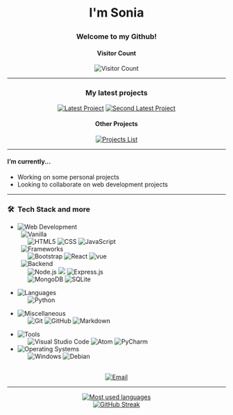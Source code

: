 # <p align="center">I'm Sonia</p>
### <p align="center">Welcome to my Github!</p>
<div align="center">
  
#### Visitor Count
![Visitor Count](https://profile-counter.glitch.me/{sonia-c-o}/count.svg)

</div>

***

<div align="center">

### My latest projects
[![Latest Project](https://github-readme-stats.vercel.app/api/pin/?username=sonia-c-o&repo=)](https://github.com/WEGFan/codestats-profile-readme) [![Second Latest Project](https://github-readme-stats.vercel.app/api/pin/?username=sonia-c-o&repo=)](https://github.com/WEGFan/codestats-profile-readme)
<!-- Write the repository's name for both "repo" and the alternative text -->
#### Other Projects
[![Projects List](https://img.icons8.com/ios-filled/70/FD428E/group-of-projects.png)](https://github.com/sonia-c-o/sonia-c-o/blob/main/projects.md)  
 
</div>

***

#### I’m currently...
- Working on some personal projects
- Looking to collaborate on web development projects
<!-- - 🤔 I’m looking for help with ... -->
<!-- - 🌱 I’m currently learning ... -->
<!-- - 💬 Ask me about anything -->
<!-- - 📫 How to reach me: ... -->
<!-- - ⚡ Fun fact: ... -->

<!-- ### 👨🏻‍💻 &nbsp;About Me -->
<!-- - 🎓 &nbsp; Studying Computer Science and Mathematics at University of .... -->
<!-- - 🌱 &nbsp; Learning more about ... -->
<!-- - 🤔 &nbsp; Learning new technologies and trying to develop software solutions. -->

***

### 🛠 &nbsp;Tech Stack and more
- ![Web Development](https://img.shields.io/badge/-Web_Developement-0d1117?style=for-the-badge)
  <br />
  &nbsp;&nbsp;![Vanilla](https://img.shields.io/badge/-Vanilla:-0d1117?style=flat-square)
  <br />
  &nbsp;&nbsp;&nbsp;&nbsp;&nbsp;
  ![HTML5](https://img.shields.io/badge/-HTML5-E96228?style=plastic&logo=html5)
  ![CSS](https://img.shields.io/badge/-CSS3-2862E9?style=plastic&logo=css3)
  ![JavaScript](https://img.shields.io/badge/-JavaScript-F5D238?style=plastic&logo=javascript)
  <br />
  &nbsp;&nbsp;![Frameworks](https://img.shields.io/badge/-Frameworks:-0d1117?style=flat-square)
  <br />
  &nbsp;&nbsp;&nbsp;&nbsp;&nbsp;
  ![Bootstrap](https://img.shields.io/badge/-BootStrap-7710F1?style=plastic&logo=bootstrap)
  ![React](https://img.shields.io/badge/-React-212121?style=plastic&logo=react&logoColor=6FD5DE)
  ![vue](https://img.shields.io/badge/-Vue-32475B?style=plastic&logo=vue.js)
  <br />
   &nbsp;&nbsp;![Backend](https://img.shields.io/badge/-Backend:-0d1117?style=flat-square)
  <br />
  &nbsp;&nbsp;&nbsp;&nbsp;&nbsp;
  ![Node.js](https://img.shields.io/badge/-NodeJS-313131?style=plastic&logo=node.js)
   <img src="https://img.icons8.com/external-inkubators-basic-outline-inkubators/20/FD428E/external-plus-sign-it-and-computer-inkubators-basic-outline-inkubators.png"/>
  ![Express.js](https://img.shields.io/badge/-ExpressJS-000?style=plastic&logo=express)
  <br />
  &nbsp;&nbsp;&nbsp;&nbsp;&nbsp;
  ![MongoDB](https://img.shields.io/badge/-MongoDB-3E2E1E?style=plastic&logo=mongodb)
  ![SQLite](https://img.shields.io/badge/-SQLite-00AFE9?style=plastic&logo=sqlite)
<!--. ![MySQL](https://img.shields.io/badge/-MySQL-FFAF46?style=plastic&logo=mysql) -->

- ![Languages](https://img.shields.io/badge/-Languages-0d1117?style=for-the-badge)
  <br />
  &nbsp;&nbsp;&nbsp;&nbsp;&nbsp;
  ![Python](https://img.shields.io/badge/-Python-F5DC67?style=plastic&logo=python)
<!--   ![C++](https://img.shields.io/badge/-C++-005697?style=plastic&logo=C%2B%2B) -->
<!--   ![Rust](https://img.shields.io/badge/-rust-C8352A?style=plastic&logo=rust) -->

<!-- - ![Technical Skills](https://img.shields.io/badge/-Technical_Skills-0d1117?style=for-the-badge)
  <br />
  &nbsp;&nbsp;&nbsp;&nbsp;&nbsp; -->
<!--   ![Computer Networking](https://img.shields.io/badge/-Computer_Networking-F70000?style=plastic) -->
<!--   ![Web Security](https://img.shields.io/badge/-Web_Security-F70000?style=plastic) -->
<!--   ![HTTP and REST](https://img.shields.io/badge/-HTTP_and_REST-F70000?style=plastic) -->
<!--   ![API Integration](https://img.shields.io/badge/-API_Integration-F70000?style=plastic) -->


- ![Miscellaneous](https://img.shields.io/badge/-Miscellaneous-0d1117?style=for-the-badge)
  <br />
  &nbsp;&nbsp;&nbsp;&nbsp;&nbsp;
  ![Git](https://img.shields.io/badge/-Git-fff?style=plastic&logo=git)
  ![GitHub](https://img.shields.io/badge/-GitHub-000?style=plastic&logo=github)
  ![Markdown](https://img.shields.io/badge/-Markdown-000?style=plastic&logo=markdown)
<!--   ![npm](https://img.shields.io/badge/-npm-8C0505?style=plastic&logo=npm) -->
<!--   ![Bash Script](https://img.shields.io/badge/-Bash-272E35?style=plastic&logo=gnubash) -->

- ![Tools](https://img.shields.io/badge/-Tools-0d1117?style=for-the-badge)
  <br />
  &nbsp;&nbsp;&nbsp;&nbsp;&nbsp;
  ![Visual Studio Code](https://img.shields.io/badge/-VSCode-3281B6?style=plastic&logo=visualstudio)
  ![Atom](https://img.shields.io/badge/-Atom-97C98F?style=plastic&logo=atom)
  ![PyCharm](https://img.shields.io/badge/-PyCharm-B5E759?style=plastic&logo=pycharm)
- ![Operating Systems](https://img.shields.io/badge/-Operating_Systems-0d1117?style=for-the-badge)
  <br />
  &nbsp;&nbsp;&nbsp;&nbsp;&nbsp;
  ![Windows](https://img.shields.io/badge/-Windows-203154?style=plastic&logo=windows)
  ![Debian](https://img.shields.io/badge/-Debian-A3002E?style=plastic&logo=debian)
<br />

<div align="center">
<!--   <a href="https://www./"><img src="https://img.icons8.com/dotty/40/FD428E/web.png" alt="Website"></a> -->
  <a href="mailto:soniaonyeukwu@zohomail.com"><img src="https://img.icons8.com/metro/40/FD428E/new-post.png" alt="Email" /></a>
<!--   <img src="https://img.icons8.com/ios-filled/40/000000/thick-vertical-line.png"/> -->
<!--   <a href="https://www.linkedin.com/in/"><img src="https://img.icons8.com/fluency/40/FD428E/linkedin.png" alt="LinkedIn"></a> -->
</div>

***
<div align="center">

[![Most used languages](https://github-readme-stats.vercel.app/api/top-langs/?username=sonia-c-o&theme=radical&layout=compact)  
![GitHub Streak](https://github-readme-streak-stats.herokuapp.com/?user=sonia-c-o&theme=radical&count_private=true)](https://github.com/sonia-c-o)
<!-- ![GitHub Stats](https://github-readme-stats.vercel.app/api?username=sonia-c-o&theme=radical&text_color=ECECEC&line_height=27&v=57&show_icons=true&icon_color=FFD700")   -->
<!-- ![Trophies](https://github-profile-trophy.vercel.app/?username=sonia-c-o&theme=onestar&no-frame=true&column=3&row=2) -->
  
</div>

